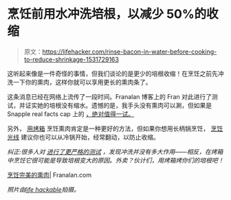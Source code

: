 # 烹饪前用水冲洗培根，以减少 50%的收缩

> 原文：<https://lifehacker.com/rinse-bacon-in-water-before-cooking-to-reduce-shrinkage-1531729163>

这听起来像是一件奇怪的事情，但我们谈论的是更少的培根收缩！在烹饪之前先冲洗一下你的熏肉，这样你就可以享用更长的熏肉条了。



这条消息已经在网络上流传了一段时间。Franalan 博客上的 Fran 对此进行了测试，并证实她的培根没有缩水。遗憾的是，我手头没有熏肉可以涮，但如果是 Snapple real facts cap 上的 [，绝对值得一试。](http://www.snapple.com/real-facts/cap-view/484?v=1)

另外， [用烤箱](https://lifehacker.com/ditch-the-skillet-fire-up-your-oven-to-cook-perfect-ba-5711834) 烹饪熏肉肯定是一种更好的方法，但如果你想用长柄锅烹饪， [烹饪光线](http://www.cookinglight.com/cooking-101/techniques/cooking-questions-tips-00400000064986/print-index.html) 建议你也可以从冷锅开始，经常翻动，以防止收缩。

*纠正:很多人对* [*进行了更严格的测试*](http://lifehacker.com/a-scientific-approach-to-minimizing-bacon-shrinkage-1557875979) *，发现冲洗并没有多大作用——相反，在烤箱中烹饪它很可能是导致培根变大的原因。外卖？伙计们，用烤箱烤你们的培根吧！*

[烹饪完美的熏肉](http://franalan.com/cooking-perfect-bacon)| Franalan.com

*照片由*[*life hackable*](http://lifehackable.com/)*拍摄。*